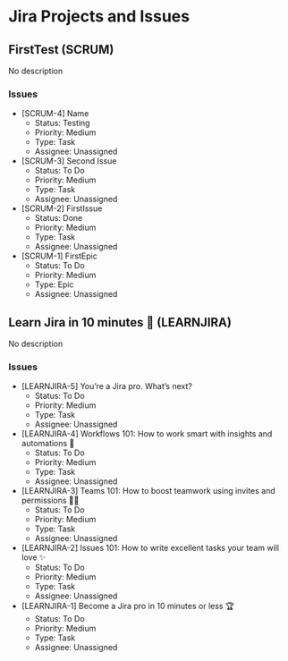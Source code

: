# Jira Projects and Issues
## FirstTest (SCRUM)
No description
### Issues
- [SCRUM-4] Name
  - Status: Testing
  - Priority: Medium
  - Type: Task
  - Assignee: Unassigned
- [SCRUM-3] Second Issue
  - Status: To Do
  - Priority: Medium
  - Type: Task
  - Assignee: Unassigned
- [SCRUM-2] FirstIssue
  - Status: Done
  - Priority: Medium
  - Type: Task
  - Assignee: Unassigned
- [SCRUM-1] FirstEpic
  - Status: To Do
  - Priority: Medium
  - Type: Epic
  - Assignee: Unassigned
## Learn Jira in 10 minutes 👋 (LEARNJIRA)
No description
### Issues
- [LEARNJIRA-5] You’re a Jira pro. What’s next?
  - Status: To Do
  - Priority: Medium
  - Type: Task
  - Assignee: Unassigned
- [LEARNJIRA-4] Workflows 101: How to work smart with insights and automations 🧠
  - Status: To Do
  - Priority: Medium
  - Type: Task
  - Assignee: Unassigned
- [LEARNJIRA-3] Teams 101: How to boost teamwork using invites and permissions 👯‍♂️
  - Status: To Do
  - Priority: Medium
  - Type: Task
  - Assignee: Unassigned
- [LEARNJIRA-2] Issues 101: How to write excellent tasks your team will love ✨
  - Status: To Do
  - Priority: Medium
  - Type: Task
  - Assignee: Unassigned
- [LEARNJIRA-1] Become a Jira pro in 10 minutes or less 🏆
  - Status: To Do
  - Priority: Medium
  - Type: Task
  - Assignee: Unassigned
